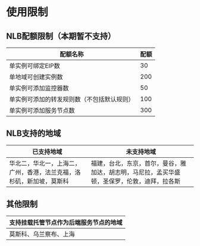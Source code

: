 # 使用限制

## NLB配额限制（本期暂不支持）

| **配额名称**                               | **配额** |
| ------------------------------------------ | -------- |
| 单实例可绑定EIP数                          | 30       |
| 单地域可创建实例数                         | 200      |
| 单实例可添加监控器数                       | 50       |
| 单实例可添加的转发规则数（不包括默认规则） | 100      |
| 单实例可添加服务节点数                     | 300      |



## NLB支持的地域

| 已支持地域                                                   | 未支持地域                                                   |
| ------------------------------------------------------------ | ------------------------------------------------------------ |
| 华北二，华北一，上海二，广州，香港，法兰克福，洛杉矶，新加坡，莫斯科 | 福建，台北，东京，首尔，曼谷，雅加达，胡志明，马尼拉，孟买华盛顿，圣保罗，伦敦，迪拜，拉各斯 |

## 其他限制

| 支持挂载托管节点作为后端服务节点的地域 |
| -------------------------------------- |
| 莫斯科、乌兰察布、上海                 |

